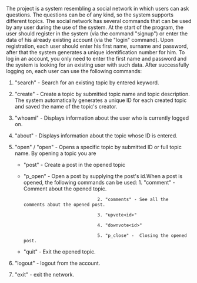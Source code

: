 The project is a system resembling a social network in which users can ask questions.
The questions can be of any kind, so the system supports different topics.
The social network has several commands that can be used by any user during the use of the system. At the start of the program, the user should register in the system (via the command "signup") or enter the data of his already existing account (via the "login" command). Upon registration, each user should enter his first name, surname and password, after that the system generates a unique identification number for him. To log in an account, you only need to enter the first name and password and the system is looking for an existing user with such data.
After successfully logging on, each user can use the following commands:
1. "search" - Search for an existing topic by entered keyword.
2. "create" - Create a topic by submitted topic name and topic description. The system automatically generates a unique ID for each created topic and saved the name of the topic's creator.
3. "whoami" - Displays information about the user who is currently logged on.
4. "about<id>" - Displays information about the topic whose ID is entered.
5. "open<topic id>" / "open<full topic name>" - Opens a specific topic by submitted ID or full topic name. By opening a topic you are
    - "post" - Create a post in the opened topic
    - "p_open<id>" - Open a post by supplying the post's id.When a post is opened, the following commands can be used: 
                                      1. "comment" - Comment about the opened topic.
      
                                      2. "comments" - See all the comments about the opened post.
      
                                      3. "upvote<id>"
      
                                      4. "downvote<id>"
      
                                      5. "p_close" -  Closing the opened post.
   
   - "quit" - Exit the opened topic.
   
6. "logout" - logout from the account.
7. "exit" - exit the network.
                    
